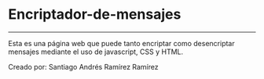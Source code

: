 # Encriptador-de-mensajes
***
Esta es una página web que puede tanto encriptar como desencriptar mensajes mediante el uso de javascript, CSS y HTML.








Creado por:
Santiago Andrés Ramírez Ramírez
